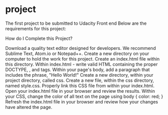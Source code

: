 # project
The first project to be submitted to Udacity Front end 
Below are the requirements for this project:

How do I Complete this Project?

Download a quality text editor designed for developers. We recommend Sublime Text, Atom.io or Notepad++.
Create a new directory on your computer to hold the work for this project.
Create an index.html file within this directory.
Within index.html - write valid HTML containing the proper DOCTYPE, <html>, <head> and <body> tags.
Within your page's body, add a paragraph that includes the phrase, "Hello World!"
Create a new directory, within your project directory, called css.
Create a new file, within the css directory, named style.css.
Properly link this CSS file from within your index.html.
Open your index.html file in your browser and review the results.
Within your CSS, change the color of all text on the page using body { color: red; }
Refresh the index.html file in your browser and review how your changes have altered the page.
